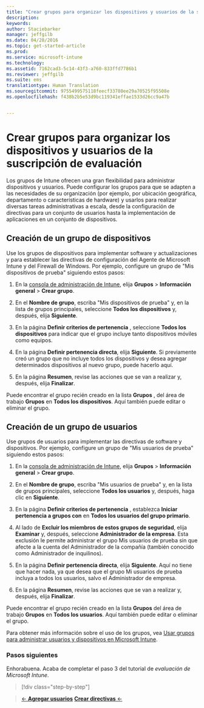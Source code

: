 ```yaml
---
title: "Crear grupos para organizar los dispositivos y usuarios de la suscripción de evaluación | Microsoft Intune"
description: 
keywords: 
author: Staciebarker
manager: jeffgilb
ms.date: 04/28/2016
ms.topic: get-started-article
ms.prod: 
ms.service: microsoft-intune
ms.technology: 
ms.assetid: 7162cad3-5c14-43f3-a760-833ffd7786b1
ms.reviewer: jeffgilb
ms.suite: ems
translationtype: Human Translation
ms.sourcegitcommit: 9755499575118feecf33780ee29a70525f95508e
ms.openlocfilehash: f438b2b5e53d9bc119341effae1533d26cc9a47b


---
```


# Crear grupos para organizar los dispositivos y usuarios de la suscripción de evaluación
Los grupos de Intune ofrecen una gran flexibilidad para administrar dispositivos y usuarios. Puede configurar los grupos para que se adapten a las necesidades de su organización (por ejemplo, por ubicación geográfica, departamento o características de hardware) y usarlos para realizar diversas tareas administrativas a escala, desde la configuración de directivas para un conjunto de usuarios hasta la implementación de aplicaciones en un conjunto de dispositivos.

## Creación de un grupo de dispositivos
Use los grupos de dispositivos para implementar software y actualizaciones y para establecer las directivas de configuración del Agente de Microsoft Intune y del Firewall de Windows. Por ejemplo, configure un grupo de "Mis dispositivos de prueba" siguiendo estos pasos:

1.  En la [consola de administración de Intune](https://manage.microsoft.com/), elija **Grupos** &gt; **Información general** &gt; **Crear grupo**.

2.  En el **Nombre de grupo**, escriba "Mis dispositivos de prueba" y, en la lista de grupos principales, seleccione **Todos los dispositivos** y, después, elija **Siguiente**.

3.  En la página **Definir criterios de pertenencia** , seleccione **Todos los dispositivos** para indicar que el grupo incluye tanto dispositivos móviles como equipos.

4.  En la página **Definir pertenencia directa**, elija **Siguiente**. Si previamente creó un grupo que no incluye todos los dispositivos y desea agregar determinados dispositivos al nuevo grupo, puede hacerlo aquí.

5.  En la página **Resumen**, revise las acciones que se van a realizar y, después, elija **Finalizar**.

Puede encontrar el grupo recién creado en la lista **Grupos** , del área de trabajo **Grupos** en **Todos los dispositivos**. Aquí también puede editar o eliminar el grupo.

## Creación de un grupo de usuarios
Use grupos de usuarios para implementar las directivas de software y dispositivos. Por ejemplo, configure un grupo de "Mis usuarios de prueba" siguiendo estos pasos:

1.  En la [consola de administración de Intune](https://manage.microsoft.com/), elija **Grupos** &gt; **Información general** &gt; **Crear grupo**.

2.  En el **Nombre de grupo**, escriba "Mis usuarios de prueba" y, en la lista de grupos principales, seleccione **Todos los usuarios** y, después, haga clic en **Siguiente**.

3.  En la página **Definir criterios de pertenencia** , establezca **Iniciar pertenencia a grupos con** en **Todos los usuarios del grupo primario**.

4.  Al lado de **Excluir los miembros de estos grupos de seguridad**, elija **Examinar** y, después, seleccione **Administrador de la empresa**. Esta exclusión le permite administrar el grupo Mis usuarios de prueba sin que afecte a la cuenta del Administrador de la compañía (también conocido como Administrador de inquilinos).

5.  En la página **Definir pertenencia directa**, elija **Siguiente**. Aquí no tiene que hacer nada, ya que desea que el grupo Mi usuarios de prueba incluya a todos los usuarios, salvo el Administrador de empresa.

6.  En la página **Resumen**, revise las acciones que se van a realizar y, después, elija **Finalizar**.

Puede encontrar el grupo recién creado en la lista **Grupos** del área de trabajo **Grupos** en **Todos los usuarios**. Aquí también puede editar o eliminar el grupo.

Para obtener más información sobre el uso de los grupos, vea [Usar grupos para administrar usuarios y dispositivos en Microsoft Intune](/Intune/Deploy-Use/use-groups-to-manage-users-and-devices-with-microsoft-intune).

### Pasos siguientes
Enhorabuena. Acaba de completar el paso 3 del tutorial de *evaluación de Microsoft Intune*.

>[!div class="step-by-step"]

>[&larr; **Agregar usuarios**](.\get-started-with-a-30-day-trial-of-microsoft-intune-step-2.md)     [**Crear directivas** &larr;](.\get-started-with-a-30-day-trial-of-microsoft-intune-step-4.md)  



<!--HONumber=Jun16_HO4-->


